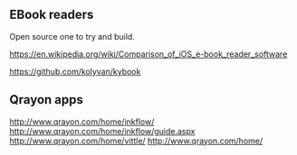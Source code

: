 
<!--
-->

EBook readers
-------------

Open source one to try and build.

https://en.wikipedia.org/wiki/Comparison_of_iOS_e-book_reader_software

https://github.com/kolyvan/kybook

Qrayon apps
-----------

http://www.qrayon.com/home/inkflow/
http://www.qrayon.com/home/inkflow/guide.aspx
http://www.qrayon.com/home/vittle/
http://www.qrayon.com/home/

<!-- vim: set autoindent expandtab sw=4 syntax=markdown: -->
